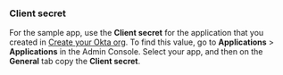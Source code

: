 ### Client secret

For the sample app, use the **Client secret** for the application that you created in
[Create your Okta org](/docs/guides/oie-embedded-common-org-setup/nodejs/main/).
To find this value, go to **Applications** > **Applications** in the Admin Console.
Select your app, and then on the **General** tab copy the **Client secret**.
